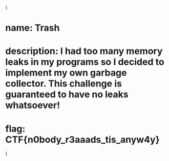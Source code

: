 {

# name: Trash
# description: I had too many memory leaks in my programs so I decided to implement my own garbage collector. This challenge is guaranteed to have no leaks whatsoever!




# flag: CTF{n0body_r3aaads_tis_anyw4y}












}
